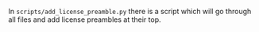 In `scripts/add_license_preamble.py` there is a script which will go through all files and add license preambles at
their top.